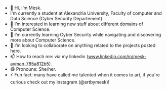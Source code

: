 - 👋 Hi, I’m Mesk.
- I'm currently a student at Alexandria University, Faculty of computer and Data Science (Cyber Security Departement).
- 👀 I’m interested in learning new stuff about different domains of Computer Science.
- 🌱 I’m currently learning Cyber Security while navigating and discovering more about Computer Science.
- 💞️ I’m looking to collaborate on anything related to the projects posted here.
- 📫 How to reach me: via my linkedin (www.linkedin.com/in/mesk-ayman-785a812b5).
- 😄 Pronouns: She/her.
- ⚡ Fun fact: many have called me talented when it comes to art, if you're curious check out my instagram (@artbymesk)!

<!---
meskay/meskay is a ✨ special ✨ repository because its `README.md` (this file) appears on your GitHub profile.
You can click the Preview link to take a look at your changes.
--->
